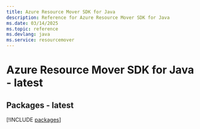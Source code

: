 ```yaml
---
title: Azure Resource Mover SDK for Java
description: Reference for Azure Resource Mover SDK for Java
ms.date: 03/14/2025
ms.topic: reference
ms.devlang: java
ms.service: resourcemover
---
```

# Azure Resource Mover SDK for Java - latest
## Packages - latest
[!INCLUDE [packages](resource-mover-index.md)]